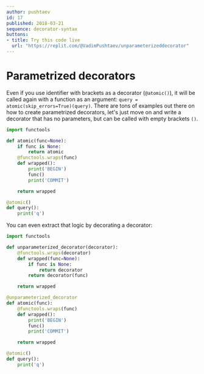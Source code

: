```yaml
---
author: pushtaev
id: 17
published: 2018-03-21
sequence: decorator-syntax
buttons:
- title: Try this code live
  url: "https://replit.com/@VadimPushtaev/unparameterizeddecorator"
---
```


# Parametrized decorators

Even if you use identifier with brackets as a decorator (`@atomic()`),
it  will be called again with a function as an argument:
`query = atomic(skip_errors=True)(query)`.
There are tons of examples out there on how to create parametrized decorators,
let's just move on and write a decorator that has no parameters,
but can be called with empty brackets `()`.

```python {hide}
import functools
```

```python {continue}
def atomic(func=None):
    if func is None:
        return atomic
    @functools.wraps(func)
    def wrapped():
        print('BEGIN')
        func()
        print('COMMIT')

    return wrapped

@atomic()
def query():
    print('q')
```

You can even extract that logic by decorating a decorator:

```python {hide}
import functools
```

```python {continue}
def unparameterized_decorator(decorator):
    @functools.wraps(decorator)
    def wrapped(func=None):
        if func is None:
            return decorator
        return decorator(func)

    return wrapped

@unparameterized_decorator
def atomic(func):
    @functools.wraps(func)
    def wrapped():
        print('BEGIN')
        func()
        print('COMMIT')

    return wrapped

@atomic()
def query():
    print('q')
```
